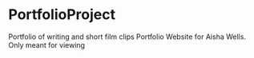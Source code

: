 # PortfolioProject
Portfolio of writing and short film clips 
Portfolio Website for Aisha Wells. Only meant for viewing 
